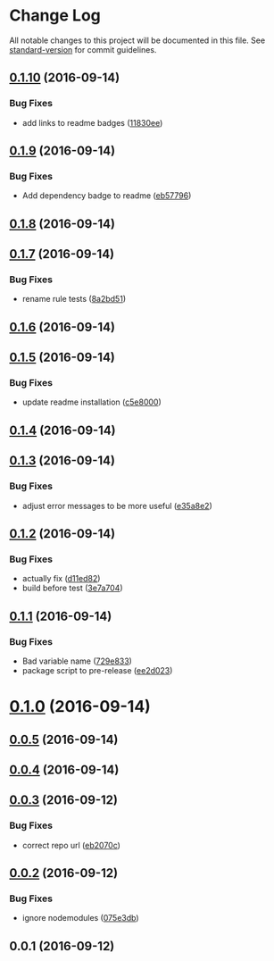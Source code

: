 # Change Log

All notable changes to this project will be documented in this file. See [standard-version](https://github.com/conventional-changelog/standard-version) for commit guidelines.

<a name="0.1.10"></a>
## [0.1.10](https://github.com/mattgoucher/eslint-plugin-loosely-restrict-imports/compare/v0.1.9...v0.1.10) (2016-09-14)


### Bug Fixes

* add links to readme badges ([11830ee](https://github.com/mattgoucher/eslint-plugin-loosely-restrict-imports/commit/11830ee))



<a name="0.1.9"></a>
## [0.1.9](https://github.com/mattgoucher/eslint-plugin-loosely-restrict-imports/compare/v0.1.8...v0.1.9) (2016-09-14)


### Bug Fixes

* Add dependency badge to readme ([eb57796](https://github.com/mattgoucher/eslint-plugin-loosely-restrict-imports/commit/eb57796))



<a name="0.1.8"></a>
## [0.1.8](https://github.com/mattgoucher/eslint-plugin-loosely-restrict-imports/compare/v0.1.7...v0.1.8) (2016-09-14)



<a name="0.1.7"></a>
## [0.1.7](https://github.com/mattgoucher/eslint-plugin-loosely-restrict-imports/compare/v0.1.6...v0.1.7) (2016-09-14)


### Bug Fixes

* rename rule tests ([8a2bd51](https://github.com/mattgoucher/eslint-plugin-loosely-restrict-imports/commit/8a2bd51))



<a name="0.1.6"></a>
## [0.1.6](https://github.com/mattgoucher/eslint-plugin-loosely-restrict-imports/compare/v0.1.5...v0.1.6) (2016-09-14)



<a name="0.1.5"></a>
## [0.1.5](https://github.com/mattgoucher/eslint-plugin-loosely-restrict-imports/compare/v0.1.4...v0.1.5) (2016-09-14)


### Bug Fixes

* update readme installation ([c5e8000](https://github.com/mattgoucher/eslint-plugin-loosely-restrict-imports/commit/c5e8000))



<a name="0.1.4"></a>
## [0.1.4](https://github.com/mattgoucher/eslint-plugin-loosely-restrict-imports/compare/v0.1.3...v0.1.4) (2016-09-14)



<a name="0.1.3"></a>
## [0.1.3](https://github.com/mattgoucher/eslint-plugin-loosely-restrict-imports/compare/v0.1.2...v0.1.3) (2016-09-14)


### Bug Fixes

* adjust error messages to be more useful ([e35a8e2](https://github.com/mattgoucher/eslint-plugin-loosely-restrict-imports/commit/e35a8e2))



<a name="0.1.2"></a>
## [0.1.2](https://github.com/mattgoucher/eslint-plugin-loosely-restrict-imports/compare/v0.1.1...v0.1.2) (2016-09-14)


### Bug Fixes

* actually fix ([d11ed82](https://github.com/mattgoucher/eslint-plugin-loosely-restrict-imports/commit/d11ed82))
* build before test ([3e7a704](https://github.com/mattgoucher/eslint-plugin-loosely-restrict-imports/commit/3e7a704))



<a name="0.1.1"></a>
## [0.1.1](https://github.com/mattgoucher/eslint-plugin-loosely-restrict-imports/compare/v0.1.0...v0.1.1) (2016-09-14)


### Bug Fixes

* Bad variable name ([729e833](https://github.com/mattgoucher/eslint-plugin-loosely-restrict-imports/commit/729e833))
* package script to pre-release ([ee2d023](https://github.com/mattgoucher/eslint-plugin-loosely-restrict-imports/commit/ee2d023))



<a name="0.1.0"></a>
# [0.1.0](https://github.com/mattgoucher/eslint-plugin-loosely-restrict-imports/compare/v0.0.5...v0.1.0) (2016-09-14)



<a name="0.0.5"></a>
## [0.0.5](https://github.com/mattgoucher/eslint-plugin-loosely-restrict-imports/compare/v0.0.4...v0.0.5) (2016-09-14)



<a name="0.0.4"></a>
## [0.0.4](https://github.com/mattgoucher/eslint-plugin-loosely-restrict-imports/compare/v0.0.3...v0.0.4) (2016-09-14)



<a name="0.0.3"></a>
## [0.0.3](https://github.com/mattgoucher/eslint-plugin-loosely-restrict-imports/compare/v0.0.2...v0.0.3) (2016-09-12)


### Bug Fixes

* correct repo url ([eb2070c](https://github.com/mattgoucher/eslint-plugin-loosely-restrict-imports/commit/eb2070c))



<a name="0.0.2"></a>
## [0.0.2](https://github.com/concur/react-datepicker/compare/v0.0.1...v0.0.2) (2016-09-12)


### Bug Fixes

* ignore nodemodules ([075e3db](https://github.com/concur/react-datepicker/commit/075e3db))



<a name="0.0.1"></a>
## 0.0.1 (2016-09-12)
